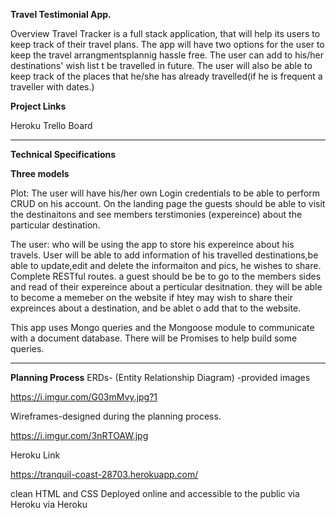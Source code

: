 **Travel Testimonial App.**

Overview
Travel Tracker is a full stack application, that will help its users to keep track of their travel plans. The app will have two options for the user to keep the travel arrangmentsplannig hassle free. The user can add to his/her destinations' wish list t be travelled in future. The user will also be able to keep track of the places that he/she has already travelled(if he is  frequent a traveller with dates.) 

**Project Links**

Heroku
Trello Board

*********************************************
**Technical Specifications**


**Three models**

Plot: The user will have his/her own Login credentials to be able to perform CRUD on his account. On the landing page the guests should be able to visit the destinaitons and see members terstimonies (expereince) about the particular destination.  

The user: who will be using the app to store his expereince about his travels. User will be able to add information of his travelled destinations,be able to update,edit and delete the informaiton and pics, he wishes to share. Complete RESTful routes.
a guest should be be to go to the members sides and read of their expereince about a perticular desitnation. they will be able to become a memeber on the website if htey may wish to share their expreinces about a destination, and be ablet o add that to the website.

This app uses Mongo queries and the Mongoose module to communicate with a document database.
There will be Promises to help build some queries.
*****************************************

**Planning Process**
ERDs- (Entity Relationship Diagram) -provided images

<!-- https://i.imgur.com/kQGszWI.jpg --MVP ERD
https://i.imgur.com/OrxyjYb.jpg -- InDepth ERD -->


https://i.imgur.com/G03mMvy.jpg?1

Wireframes-designed during the planning process.

https://i.imgur.com/3nRTOAW.jpg


Heroku Link

https://tranquil-coast-28703.herokuapp.com/

clean HTML and CSS
Deployed online and accessible to the public via Heroku
 via Heroku
